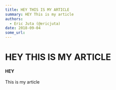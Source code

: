 ```yaml
---
title: HEY THIS IS MY ARTICLE
summary: HEY This is my article
authors:
  - Eric Juta (@ericjuta)
date: 2018-09-04
some_url: 
---
```


# HEY THIS IS MY ARTICLE


#### HEY

This is my article 